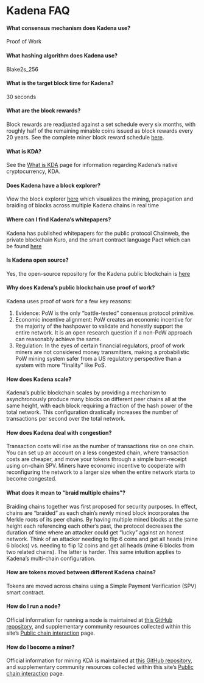 # Kadena FAQ

#### What consensus mechanism does Kadena use?

Proof of Work

#### What hashing algorithm does Kadena use?

Blake2s_256

#### What is the target block time for Kadena?

30 seconds

#### What are the block rewards?

Block rewards are readjusted against a set schedule every six months, with roughly half of the remaining minable coins issued as block rewards every 20 years. See the complete miner block reward schedule <a href="https://github.com/kadena-io/chainweb-node/blob/master/rewards/miner_rewards.csv" target="_blank">here</a>.

#### What is KDA?

See the [What is KDA](../what-is-kda) page for information regarding Kadena’s native cryptocurrency, KDA.

#### Does Kadena have a block explorer?

View the block explorer <a href="https://explorer.chainweb.com/mainnet" target="_blank">here</a> which visualizes the mining, propagation and braiding of blocks across multiple Kadena chains in real time

#### Where can I find Kadena’s whitepapers?

Kadena has published whitepapers for the public protocol Chainweb, the private blockchain Kuro, and the smart contract language Pact which can be found <a href="https://www.kadena.io/whitepapers" target="_blank">here</a>

#### Is Kadena open source?

Yes, the open-source repository for the Kadena public blockchain is <a href="https://github.com/kadena-io/chainweb-node" target="_blank">here</a>

#### Why does Kadena’s public blockchain use proof of work?

Kadena uses proof of work for a few key reasons:

1. Evidence: PoW is the only “battle-tested” consensus protocol primitive.
2. Economic incentive alignment: PoW creates an economic incentive for the majority of the hashpower to validate and honestly support the entire network. It is an open research question if a non-PoW approach can reasonably achieve the same.
3. Regulation: In the eyes of certain financial regulators, proof of work miners are not considered money transmitters, making a probabilistic PoW mining system safer from a US regulatory perspective than a system with more “finality” like PoS.

#### How does Kadena scale?

Kadena’s public blockchain scales by providing a mechanism to asynchronously produce many blocks on different peer chains all at the same height, with each block requiring a fraction of the hash power of the total network. This configuration drastically increases the number of transactions per second over the total network.

#### How does Kadena deal with congestion?

Transaction costs will rise as the number of transactions rise on one chain. You can set up an account on a less congested chain, where transaction costs are cheaper, and move your tokens through a simple burn-receipt using on-chain SPV. Miners have economic incentive to cooperate with reconfiguring the network to a larger size when the entire network starts to become congested.

#### What does it mean to “braid multiple chains”?

Braiding chains together was first proposed for security purposes. In effect, chains are “braided” as each chain’s newly mined block incorporates the Merkle roots of its peer chains. By having multiple mined blocks at the same height each referencing each other’s past, the protocol decreases the duration of time where an attacker could get “lucky” against an honest network. Think of an attacker needing to flip 6 coins and get all heads (mine 6 blocks) vs. needing to flip 12 coins and get all heads (mine 6 blocks from two related chains). The latter is harder. This same intuition applies to Kadena’s multi-chain configuration.

#### How are tokens moved between different Kadena chains?

Tokens are moved across chains using a Simple Payment Verification (SPV) smart contract.

#### How do I run a node?

Official information for running a node is maintained at <a href="https://github.com/kadena-io/chainweb-node" target="_blank">this GitHub repository</a>, and supplementary community resources collected within this site’s [Public chain interaction](../Public-Chain-Docs) page.

#### How do I become a miner?

Official information for mining KDA is maintained at <a href="https://github.com/kadena-io/chainweb-miner" target="_blank">this GitHub repository</a>, and supplementary community resources collected within this site’s [Public chain interaction](../Public-Chain-Docs) page.
